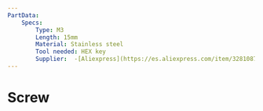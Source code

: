 ```yaml
---
PartData:
    Specs:
        Type: M3
        Length: 15mm
        Material: Stainless steel
        Tool needed: HEX key
        Supplier:  -[Aliexpress](https://es.aliexpress.com/item/32810872544.html)
---
```

# Screw

